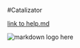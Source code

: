 #Catalizator 

<!-- HERE YOU CAN USE LINK TO SOME OF YOUR README FILE -->
[link to help.md](../interview_practice/day1.md)

<!-- HERE YOU CAN USE LINK TO IMAGE TO SHOW IT -->
![markdown logo here](https://upload.wikimedia.org/wikipedia/commons/4/48/Markdown-mark.svg)